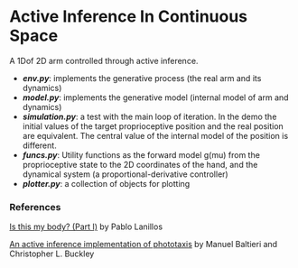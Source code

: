 # Active Inference In Continuous Space

A 1Dof 2D arm controlled through active inference.

* ***env.py***: implements the generative process (the real arm and its dynamics)
* ***model.py***: implements the generative model (internal model of arm  and dynamics)
* ***simulation.py***: a test with the main loop of iteration. In the demo the initial values of the target proprioceptive position and the real position are equivalent. The central value of the internal model of the position is different.
* ***funcs.py***: Utility functions as the forward model g(mu) from the proprioceptive state to the 2D coordinates of the hand, and the dynamical system (a proportional-derivative controller)
* ***plotter.py***: a collection of objects for plotting

### References

[Is this my body? (Part I)](https://msrmblog.github.io/is-this-my-body-1/) by Pablo Lanillos

[An active inference implementation of phototaxis](https://www.mitpressjournals.org/doi/pdfplus/10.1162/isal_a_011) by Manuel Baltieri and Christopher L. Buckley
